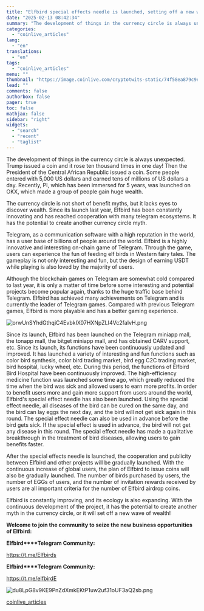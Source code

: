 ```yaml
---
title: "Elfbird special effects needle is launched, setting off a new wave of wealth creation"
date: "2025-02-13 08:42:34"
summary: "The development of things in the currency circle is always unexpected. Trump issued a coin and it rose ten thousand times in one day! Then the President of the Central African Republic issued a coin. Some people entered with 5,000 US dollars and earned tens of millions of US dollars..."
categories:
  - "coinlive_articles"
lang:
  - "en"
translations:
  - "en"
tags:
  - "coinlive_articles"
menu: ""
thumbnail: "https://image.coinlive.com/cryptotwits-static/74f58ea879c9e74072872953367f1120.jpg"
lead: ""
comments: false
authorbox: false
pager: true
toc: false
mathjax: false
sidebar: "right"
widgets:
  - "search"
  - "recent"
  - "taglist"
---
```


The development of things in the currency circle is always unexpected. Trump issued a coin and it rose ten thousand times in one day! Then the President of the Central African Republic issued a coin. Some people entered with 5,000 US dollars and earned tens of millions of US dollars a day. Recently, PI, which has been immersed for 5 years, was launched on OKX, which made a group of people gain huge wealth.

The currency circle is not short of benefit myths, but it lacks eyes to discover wealth. Since its launch last year, Elfbird has been constantly innovating and has reached cooperation with many telegram ecosystems. It has the potential to create another currency circle myth.

Telegram, as a communication software with a high reputation in the world, has a user base of billions of people around the world. Elfbird is a highly innovative and interesting on-chain game of Telegram. Through the game, users can experience the fun of feeding elf birds in Western fairy tales. The gameplay is not only interesting and fun, but the design of earning USDT while playing is also loved by the majority of users.

Although the blockchain games on Telegram are somewhat cold compared to last year, it is only a matter of time before some interesting and potential projects become popular again, thanks to the huge traffic base behind Telegram. Elfbird has achieved many achievements on Telegram and is currently the leader of Telegram games. Compared with previous Telegram games, Elfbird is more playable and has a better gaming experience.

![orwUnSYhdGthqiC4EvbkIX07HXNpZLI4Vc2faIvH.png](https://img.jinse.cn/7348624_watermarknone.png "7348624")

Since its launch, Elfbird has been launched on the Telegram miniapp mall, the tonapp mall, the bitget miniapp mall, and has obtained CARV support, etc. Since its launch, its functions have been continuously updated and improved. It has launched a variety of interesting and fun functions such as color bird synthesis, color bird trading market, bird egg C2C trading market, bird hospital, lucky wheel, etc. During this period, the functions of Elfbird Bird Hospital have been continuously improved. The high-efficiency medicine function was launched some time ago, which greatly reduced the time when the bird was sick and allowed users to earn more profits. In order to benefit users more and gain more support from users around the world, Elfbird's special effect needle has also been launched. Using the special effect needle, all diseases of the bird can be cured on the same day, and the bird can lay eggs the next day, and the bird will not get sick again in this round. The special effect needle can also be used in advance before the bird gets sick. If the special effect is used in advance, the bird will not get any disease in this round. The special effect needle has made a qualitative breakthrough in the treatment of bird diseases, allowing users to gain benefits faster.

After the special effects needle is launched, the cooperation and publicity between Elfbird and other projects will be gradually launched. With the continuous increase of global users, the plan of Elfbird to issue coins will also be gradually launched. The number of birds purchased by users, the number of EGGs of users, and the number of invitation rewards received by users are all important criteria for the number of Elfbird airdrop coins.

Elfbird is constantly improving, and its ecology is also expanding. With the continuous development of the project, it has the potential to create another myth in the currency circle, or it will set off a new wave of wealth!

**Welcome to join the community to seize the new business opportunities of Elfbird:**

**Elfbird****Telegram Community:**

https://t.me/Elfbirds

**Elfbird****Telegram Community:**

https://t.me/elfbirdE

![du8LpG8v9KE9PnZdXmkEKtP1uw2uf31oUF3aQ2sb.png](https://img.jinse.cn/7348625_watermarknone.png "7348625")

[coinlive_articles](https://www.coinlive.com/news/elfbird-special-effects-needle-is-launched-setting-off-a-new)
